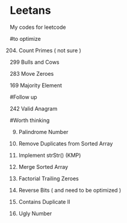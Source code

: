 # Leetans
My codes for leetcode

#to optimize

204. Count Primes ( not sure )

299 Bulls and Cows

283 Move Zeroes

169 Majority Element

#Follow up

242 Valid Anagram

#Worth thinking

9. Palindrome Number

26. Remove Duplicates from Sorted Array

28. Implement strStr() (KMP)

88. Merge Sorted Array

172. Factorial Trailing Zeroes

190. Reverse Bits ( and need to be optimized )

219. Contains Duplicate II

263. Ugly Number
